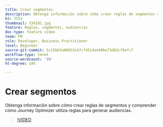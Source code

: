```yaml
---
title: Crear segmentos
description: Obtenga información sobre cómo crear reglas de segmentos y comprender cómo Journey Optimizer utiliza reglas para generar audiencias.
kt: 7553
thumbnail: 334281.jpg
feature: Reglas, segmentos, audiencias
doc-type: feature video
team: PM
role: Developer, Business Practitioner
level: Beginner
source-git-commit: 5c15bb3a96033cb7cf4514a440be73d83cf9efc7
workflow-type: tm+mt
source-wordcount: '39'
ht-degree: 10%

---
```



# Crear segmentos

Obtenga información sobre cómo crear reglas de segmentos y comprender cómo Journey Optimizer utiliza reglas para generar audiencias.

>[!VIDEO](https://video.tv.adobe.com/v/334281?quality=12)
